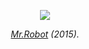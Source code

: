 <p align="center">
  <img src="https://res.cloudinary.com/dzjr3skhe/image/upload/v1694233258/ezgif.com-resize_1_vjqsd9.gif"/>
</p>
<p align="center">
  <em><a href="https://www.imdb.com/title/tt4158110/">Mr.Robot</a>  (2015).</em>
</p>

